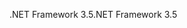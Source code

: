 <span data-ttu-id="76ff8-101">.NET Framework 3.5</span><span class="sxs-lookup"><span data-stu-id="76ff8-101">.NET Framework 3.5</span></span>